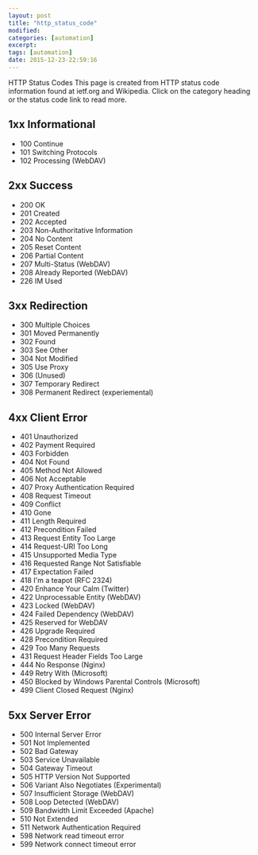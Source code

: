 ```yaml
---
layout: post
title: "http_status_code"
modified:
categories: [automation]
excerpt:
tags: [automation]
date: 2015-12-23-22:59:16
---
```


HTTP Status Codes
This page is created from HTTP status code information found at ietf.org and Wikipedia. Click on the category heading or the status code link to read more.

## 1xx Informational

- 100 Continue
- 101 Switching Protocols
- 102 Processing (WebDAV)

## 2xx Success

- 200 OK
- 201 Created
- 202 Accepted
- 203 Non-Authoritative Information
- 204 No Content
- 205 Reset Content
- 206 Partial Content
- 207 Multi-Status (WebDAV)
- 208 Already Reported (WebDAV)
- 226 IM Used

## 3xx Redirection

- 300 Multiple Choices
- 301 Moved Permanently
- 302 Found
- 303 See Other
- 304 Not Modified
- 305 Use Proxy
- 306 (Unused)
- 307 Temporary Redirect
- 308 Permanent Redirect (experiemental)

## 4xx Client Error

- 401 Unauthorized
- 402 Payment Required
- 403 Forbidden
- 404 Not Found
- 405 Method Not Allowed
- 406 Not Acceptable
- 407 Proxy Authentication Required
- 408 Request Timeout
- 409 Conflict
- 410 Gone
- 411 Length Required
- 412 Precondition Failed
- 413 Request Entity Too Large
- 414 Request-URI Too Long
- 415 Unsupported Media Type
- 416 Requested Range Not Satisfiable
- 417 Expectation Failed
- 418 I'm a teapot (RFC 2324)
- 420 Enhance Your Calm (Twitter)
- 422 Unprocessable Entity (WebDAV)
- 423 Locked (WebDAV)
- 424 Failed Dependency (WebDAV)
- 425 Reserved for WebDAV
- 426 Upgrade Required
- 428 Precondition Required
- 429 Too Many Requests
- 431 Request Header Fields Too Large
- 444 No Response (Nginx)
- 449 Retry With (Microsoft)
- 450 Blocked by Windows Parental Controls (Microsoft)
- 499 Client Closed Request (Nginx)


## 5xx Server Error

- 500 Internal Server Error
- 501 Not Implemented
- 502 Bad Gateway
- 503 Service Unavailable
- 504 Gateway Timeout
- 505 HTTP Version Not Supported
- 506 Variant Also Negotiates (Experimental)
- 507 Insufficient Storage (WebDAV)
- 508 Loop Detected (WebDAV)
- 509 Bandwidth Limit Exceeded (Apache)
- 510 Not Extended
- 511 Network Authentication Required
- 598 Network read timeout error
- 599 Network connect timeout error

